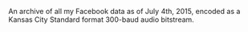 An archive of all my Facebook data as of July 4th, 2015, encoded as a Kansas City Standard format 300-baud audio bitstream.

